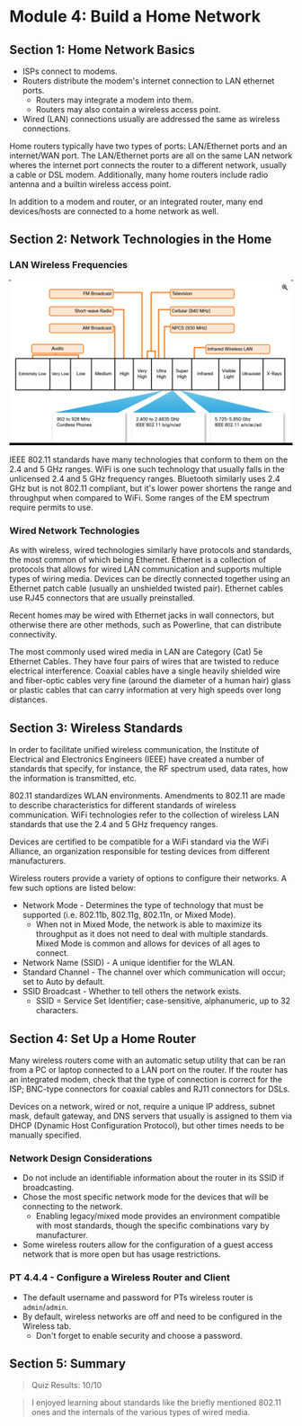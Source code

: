 # Module 4: Build a Home Network

## Section 1: Home Network Basics

- ISPs connect to modems.
- Routers distribute the modem's internet connection to LAN ethernet ports. 
  - Routers may integrate a modem into them. 
  - Routers may also contain a wireless access point.
- Wired (LAN) connections usually are addressed the same as wireless connections.

Home routers typically have two types of ports: LAN/Ethernet ports and an internet/WAN port.
The LAN/Ethernet ports are all on the same LAN network wheres the internet port connects
the router to a different network, usually a cable or DSL modem. Additionally, many home routers
include radio antenna and a builtin wireless access point.

In addition to a modem and router, or an integrated router, many end devices/hosts are connected
to a home network as well.

## Section 2: Network Technologies in the Home

### LAN Wireless Frequencies

![Wireless Frequencies](assets/Freqs.png)

IEEE 802.11 standards have many technologies that conform to them on the 2.4 and 5 GHz ranges.
WiFi is one such technology that usually falls in the unlicensed 2.4 and 5 GHz frequency ranges. 
Bluetooth similarly uses 2.4 GHz but is not 802.11 compliant, but it's lower power shortens the 
range and throughput when compared to WiFi. Some ranges of the EM spectrum require permits to use.

### Wired Network Technologies

As with wireless, wired technologies similarly have protocols and standards, the most common of
which being Ethernet. Ethernet is a collection of protocols that allows for wired LAN 
communication and supports multiple types of wiring media. Devices can be directly connected
together using an Ethernet patch cable (usually an unshielded twisted pair). Ethernet cables
use RJ45 connectors that are usually preinstalled.

Recent homes may be wired with Ethernet jacks in wall connectors, but otherwise there are other
methods, such as Powerline, that can distribute connectivity.

The most commonly used wired media in LAN are Category (Cat) 5e Ethernet Cables. They have four
pairs of wires that are twisted to reduce electrical interference. Coaxial cables have a single
heavily shielded wire and fiber-optic cables very fine (around the diameter of a human hair)
glass or plastic cables that can carry information at very high speeds over long distances.

## Section 3: Wireless Standards

In order to facilitate unified wireless communication, the Institute of Electrical and Electronics 
Engineers (IEEE) have created a number of standards that specify, for instance, the RF spectrum
used, data rates, how the information is transmitted, etc.

802.11 standardizes WLAN environments. Amendments to 802.11 are made to describe characteristics
for different standards of wireless communication. WiFi technologies refer to the collection
of wireless LAN standards that use the 2.4 and 5 GHz frequency ranges.

Devices are certified to be compatible for a WiFi standard via the WiFi Alliance, an organization 
responsible for testing devices from different manufacturers.

Wireless routers provide a variety of options to configure their networks. A few such options are
listed below:
- Network Mode - Determines the type of technology that must be supported (i.e. 802.11b, 802.11g, 802.11n, or Mixed Mode).
  - When not in Mixed Mode, the network is able to maximize its throughput as it does not need to deal with multiple standards. Mixed Mode is common and allows for devices of all ages to connect.
- Network Name (SSID) - A unique identifier for the WLAN.
- Standard Channel - The channel over which communication will occur; set to Auto by default.
- SSID Broadcast - Whether to tell others the network exists.
  - SSID = Service Set Identifier; case-sensitive, alphanumeric, up to 32 characters.

## Section 4: Set Up a Home Router

Many wireless routers come with an automatic setup utility that can be ran from a PC or laptop
connected to a LAN port on the router. If the router has an integrated modem, check that the type
of connection is correct for the ISP; BNC-type connectors for coaxial cables and RJ11 connectors
for DSLs.

Devices on a network, wired or not, require a unique IP address, subnet mask, default gateway, and 
DNS servers that usually is assigned to them via DHCP (Dynamic Host Configuration Protocol), but 
other times needs to be manually specified.

### Network Design Considerations

- Do not include an identifiable information about the router in its SSID if broadcasting.
- Chose the most specific network mode for the devices that will be connecting to the network.
  - Enabling legacy/mixed mode provides an environment compatible with most standards, though the specific combinations vary by manufacturer.
- Some wireless routers allow for the configuration of a guest access network that is more open but has usage restrictions.

### PT 4.4.4 - Configure a Wireless Router and Client

- The default username and password for PTs wireless router is `admin`/`admin`.
- By default, wireless networks are off and need to be configured in the Wireless tab.
  - Don't forget to enable security and choose a password.

## Section 5: Summary

> Quiz Results: 10/10

> I enjoyed learning about standards like the briefly mentioned 802.11 ones and the internals
> of the various types of wired media.